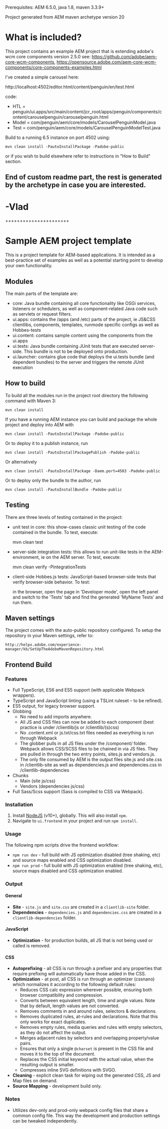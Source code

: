 Prerequisites: AEM 6.5.0, java 1.8, maven 3.3.9+

Project generated from AEM maven archetype version 20

# What is included?

This project contains an example AEM project that is extending adobe's wcm core components version 2.5.0 see: 
https://github.com/adobe/aem-core-wcm-components, https://opensource.adobe.com/aem-core-wcm-components/core-components-examples.html 

I've created a simple carousel here: 

http://localhost:4502/editor.html/content/penguin/en/test.html

code: 
* HTL = penguin/ui.apps/src/main/content/jcr_root/apps/penguin/components/content/carouselpenguin/carouselpenguin.html
* Model = com/penguin/aem/core/models/CarouselPenguinModel.java
* Test = com/penguin/aem/core/models/CarouselPenguinModelTest.java

Build to a running 6.5 instance on port 4502 using: 

    mvn clean install -PautoInstallPackage -Padobe-public
    
or if you wish to build elsewhere refer to instructions in "How to Build" section. 


## End of custom readme part, the rest is generated by the archetype in case you are interested.
# -Vlad

++++++++++++++++++++++


# Sample AEM project template

This is a project template for AEM-based applications. It is intended as a best-practice set of examples as well as a potential starting point to develop your own functionality.

## Modules

The main parts of the template are:

* core: Java bundle containing all core functionality like OSGi services, listeners or schedulers, as well as component-related Java code such as servlets or request filters.
* ui.apps: contains the /apps (and /etc) parts of the project, ie JS&CSS clientlibs, components, templates, runmode specific configs as well as Hobbes-tests
* ui.content: contains sample content using the components from the ui.apps
* ui.tests: Java bundle containing JUnit tests that are executed server-side. This bundle is not to be deployed onto production.
* ui.launcher: contains glue code that deploys the ui.tests bundle (and dependent bundles) to the server and triggers the remote JUnit execution

## How to build

To build all the modules run in the project root directory the following command with Maven 3:

    mvn clean install

If you have a running AEM instance you can build and package the whole project and deploy into AEM with

    mvn clean install -PautoInstallPackage -Padobe-public

Or to deploy it to a publish instance, run

    mvn clean install -PautoInstallPackagePublish -Padobe-public

Or alternatively

    mvn clean install -PautoInstallPackage -Daem.port=4503 -Padobe-public

Or to deploy only the bundle to the author, run

    mvn clean install -PautoInstallBundle -Padobe-public

## Testing

There are three levels of testing contained in the project:

* unit test in core: this show-cases classic unit testing of the code contained in the bundle. To test, execute:

    mvn clean test

* server-side integration tests: this allows to run unit-like tests in the AEM-environment, ie on the AEM server. To test, execute:

    mvn clean verify -PintegrationTests

* client-side Hobbes.js tests: JavaScript-based browser-side tests that verify browser-side behavior. To test:

    in the browser, open the page in 'Developer mode', open the left panel and switch to the 'Tests' tab and find the generated 'MyName Tests' and run them.

## Maven settings

The project comes with the auto-public repository configured. To setup the repository in your Maven settings, refer to:

    http://helpx.adobe.com/experience-manager/kb/SetUpTheAdobeMavenRepository.html

## Frontend Build 

### Features

* Full TypeScript, ES6 and ES5 support (with applicable Webpack wrappers).
* TypeScript and JavaScript linting (using a TSLint ruleset – to be refined).
* ES5 output, for legacy browser support.
* Globbing
    * No need to add imports anywhere.
    * All JS and CSS files can now be added to each component (best practice is under /clientlib/js or /clientlib/(s)css)
    * No .content.xml or js.txt/css.txt files needed as everything is run through Webpack
    * The globber pulls in all JS files under the /component/ folder. Webpack allows CSS/SCSS files to be chained in via JS files. They are pulled in through the two entry points, sites.js and vendors.js.
    * The only file consumed by AEM is the output files site.js and site.css in /clientlib-site as well as dependencies.js and dependencies.css in /clientlib-dependencies
* Chunks
    * Main (site js/css)
    * Vendors (dependencies js/css)
* Full Sass/Scss support (Sass is compiled to CSS via Webpack).

### Installation

1. Install [NodeJS](https://nodejs.org/en/download/) (v10+), globally. This will also install `npm`.
2. Navigate to `ui.frontend` in your project and run `npm install`.

### Usage

The following npm scripts drive the frontend workflow:

* `npm run dev` - full build with JS optimization disabled (tree shaking, etc) and source maps enabled and CSS optimization disabled.
* `npm run prod` - full build with JS optimization enabled (tree shaking, etc), source maps disabled and CSS optimization enabled.

### Output

#### General

* **Site** - `site.js` and `site.css` are created in a `clientlib-site` folder.
* **Dependencies** - `dependencies.js` and `dependencies.css` are created in a `clientlib-dependencies` folder.

#### JavaScript

* **Optimization** - for production builds, all JS that is not being used or
called is removed.

#### CSS

* **Autoprefixing** - all CSS is run through a prefixer and any properties that require prefixing will automatically have those added in the CSS.
* **Optimization** - at post, all CSS is run through an optimizer (cssnano) which normalizes it according to the following default rules:
    * Reduces CSS calc expression wherever possible, ensuring both browser compatibility and compression.
    * Converts between equivalent length, time and angle values. Note that by default, length values are not converted.
    * Removes comments in and around rules, selectors & declarations.
    * Removes duplicated rules, at-rules and declarations. Note that this only works for exact duplicates.
    * Removes empty rules, media queries and rules with empty selectors, as they do not affect the output.
    * Merges adjacent rules by selectors and overlapping property/value pairs.
    * Ensures that only a single `@charset` is present in the CSS file and moves it to the top of the document.
    * Replaces the CSS initial keyword with the actual value, when the resulting output is smaller.
    * Compresses inline SVG definitions with SVGO.
* **Cleaning** - explicit clean task for wiping out the generated CSS, JS and Map files on demand.
* **Source Mapping** - development build only.

### Notes

* Utilizes dev-only and prod-only webpack config files that share a common config file. This way the development and production settings can be tweaked independently.
